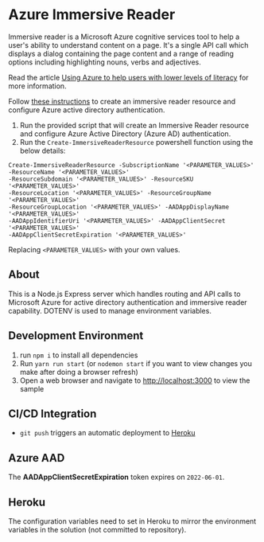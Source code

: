 # Azure Immersive Reader

Immersive reader is a Microsoft Azure cognitive services tool to help a user's ability to understand content on a page. It's a single API call which displays a dialog containing the page content and a range of reading options including highlighting nouns, verbs and adjectives.

Read the article [Using Azure to help users with lower levels of literacy](https://www.canaxess.com.au/articles/using-azure-helps-users-with-lower-levels-literacy/) for more information.

Follow [these instructions](https://docs.microsoft.com/azure/cognitive-services/immersive-reader/how-to-create-immersive-reader) to create an immersive reader resource and configure Azure active directory authentication.

1. Run the provided script that will create an Immersive Reader resource and configure Azure Active Directory (Azure AD) authentication.
1. Run the `Create-ImmersiveReaderResource` powershell function using the below details:

```
Create-ImmersiveReaderResource -SubscriptionName '<PARAMETER_VALUES>' -ResourceName '<PARAMETER_VALUES>' 
-ResourceSubdomain '<PARAMETER_VALUES>' -ResourceSKU '<PARAMETER_VALUES>' 
-ResourceLocation '<PARAMETER_VALUES>' -ResourceGroupName '<PARAMETER_VALUES>' 
-ResourceGroupLocation '<PARAMETER_VALUES>' -AADAppDisplayName '<PARAMETER_VALUES>' 
-AADAppIdentifierUri '<PARAMETER_VALUES>' -AADAppClientSecret '<PARAMETER_VALUES>' 
-AADAppClientSecretExpiration '<PARAMETER_VALUES>'
```

Replacing `<PARAMETER_VALUES>` with your own values.

## About
This is a Node.js Express server which handles routing and API calls to Microsoft Azure for active directory authentication and immersive reader capability. DOTENV is used to manage environment variables.

## Development Environment

1. run `npm i` to install all dependencies
1. Run `yarn run start` (or `nodemon start` if you want to view changes you make after doing a browser refresh)
1. Open a web browser and navigate to [http://localhost:3000](http://localhost:3000) to view the sample

## CI/CD Integration
* `git push` triggers an automatic deployment to [Heroku](https://canaxess-immersive-reader.herokuapp.com/)

## Azure AAD
The **AADAppClientSecretExpiration** token expires on `2022-06-01`.

## Heroku
The configuration variables need to set in Heroku to mirror the environment variables in the solution (not committed to repository).


